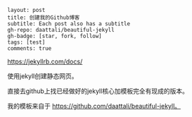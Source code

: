 ```
layout: post
title: 创建我的Github博客
subtitle: Each post also has a subtitle
gh-repo: daattali/beautiful-jekyll
gh-badge: [star, fork, follow]
tags: [test]
comments: true
```



https://jekyllrb.com/docs/

使用jekyll创建静态网页。

直接去github上找已经做好的jekyll核心加模板完全有现成的版本。

我的模板来自于 https://github.com/daattali/beautiful-jekyll。
